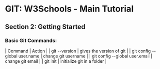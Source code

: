 
# GIT: W3Schools - Main Tutorial
## Section 2: Getting Started

### Basic Git Commands:
| Command | Action |
| git --version | gives the version of git |
| git config --global user.name <username> | change git username |
| git config --global user.email <email> | change git email |
| git init | initialize git in a folder |
